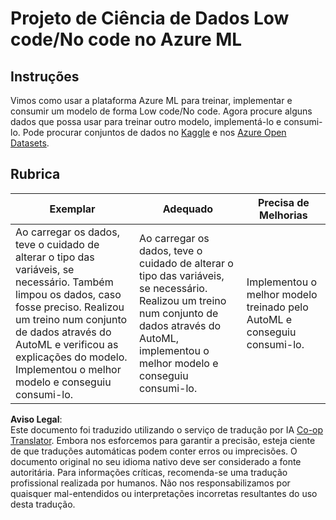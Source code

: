 <!--
CO_OP_TRANSLATOR_METADATA:
{
  "original_hash": "8fdc4a5fd9bc27a8d2ebef995dfbf73f",
  "translation_date": "2025-08-24T00:27:32+00:00",
  "source_file": "5-Data-Science-In-Cloud/18-Low-Code/assignment.md",
  "language_code": "pt"
}
-->
# Projeto de Ciência de Dados Low code/No code no Azure ML

## Instruções

Vimos como usar a plataforma Azure ML para treinar, implementar e consumir um modelo de forma Low code/No code. Agora procure alguns dados que possa usar para treinar outro modelo, implementá-lo e consumi-lo. Pode procurar conjuntos de dados no [Kaggle](https://kaggle.com) e nos [Azure Open Datasets](https://azure.microsoft.com/services/open-datasets/catalog?WT.mc_id=academic-77958-bethanycheum&ocid=AID3041109).

## Rubrica

| Exemplar | Adequado | Precisa de Melhorias |
|----------|----------|----------------------|
|Ao carregar os dados, teve o cuidado de alterar o tipo das variáveis, se necessário. Também limpou os dados, caso fosse preciso. Realizou um treino num conjunto de dados através do AutoML e verificou as explicações do modelo. Implementou o melhor modelo e conseguiu consumi-lo. | Ao carregar os dados, teve o cuidado de alterar o tipo das variáveis, se necessário. Realizou um treino num conjunto de dados através do AutoML, implementou o melhor modelo e conseguiu consumi-lo. | Implementou o melhor modelo treinado pelo AutoML e conseguiu consumi-lo. |

**Aviso Legal**:  
Este documento foi traduzido utilizando o serviço de tradução por IA [Co-op Translator](https://github.com/Azure/co-op-translator). Embora nos esforcemos para garantir a precisão, esteja ciente de que traduções automáticas podem conter erros ou imprecisões. O documento original no seu idioma nativo deve ser considerado a fonte autoritária. Para informações críticas, recomenda-se uma tradução profissional realizada por humanos. Não nos responsabilizamos por quaisquer mal-entendidos ou interpretações incorretas resultantes do uso desta tradução.